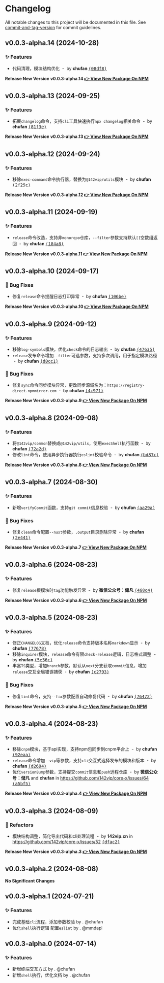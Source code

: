 # Changelog

All notable changes to this project will be documented in this file. See [commit-and-tag-version](https://github.com/absolute-version/commit-and-tag-version) for commit guidelines.


## v0.0.3-alpha.14 (2024-10-28)

### ✨ Features

- 代码清理，模块结构优化 &nbsp;-&nbsp; by **chufan** [<samp>(08df8)</samp>](https://github.com/142vip/core-x/commit/08df8bd)

**Release New Version v0.0.3-alpha.14 [👉 View New Package On NPM](https://www.npmjs.com/package/@142vip/fairy-cli)**

## v0.0.3-alpha.13 (2024-09-25)

### ✨ Features

- 拓展`changelog`命令，支持`cli`工具快速执行`npx changelog`相关命令 &nbsp;-&nbsp; by **chufan** [<samp>(81f3e)</samp>](https://github.com/142vip/core-x/commit/81f3e3e)

**Release New Version v0.0.3-alpha.13 [👉 View New Package On NPM](https://www.npmjs.com/package/@142vip/fairy-cli)**

## v0.0.3-alpha.12 (2024-09-24)

### ✨ Features

- 移除`exec-command`命令执行器，替换为`@142vip/utils`模块 &nbsp;-&nbsp; by **chufan** [<samp>(2f29c)</samp>](https://github.com/142vip/core-x/commit/2f29c4a)

**Release New Version v0.0.3-alpha.12 [👉 View New Package On NPM](https://www.npmjs.com/package/@142vip/fairy-cli)**

## v0.0.3-alpha.11 (2024-09-19)

### ✨ Features

- `release`命令改造，支持非`monorepo`仓库，`--filter`参数支持默认`[]`空数组返回 &nbsp;-&nbsp; by **chufan** [<samp>(184a8)</samp>](https://github.com/142vip/core-x/commit/184a813)

**Release New Version v0.0.3-alpha.11 [👉 View New Package On NPM](https://www.npmjs.com/package/@142vip/fairy-cli)**

## v0.0.3-alpha.10 (2024-09-17)

### 🐛 Bug Fixes

- 修复`release`命令提醒日志打印异常 &nbsp;-&nbsp; by **chufan** [<samp>(106be)</samp>](https://github.com/142vip/core-x/commit/106bee3)

**Release New Version v0.0.3-alpha.10 [👉 View New Package On NPM](https://www.npmjs.com/package/@142vip/fairy-cli)**

## v0.0.3-alpha.9 (2024-09-12)

### ✨ Features

- 移除`log-symbols`模块，优化`check`命令的日志输出 &nbsp;-&nbsp; by **chufan** [<samp>(47635)</samp>](https://github.com/142vip/core-x/commit/4763593)
- `release`发布命令增加`--filter`可选参数，支持多次调用，用于指定模块路径 &nbsp;-&nbsp; by **chufan** [<samp>(d0cc1)</samp>](https://github.com/142vip/core-x/commit/d0cc1e7)

### 🐛 Bug Fixes

- 修复`sync`命令同步模块异常，更改同步源域名为：`https://registry-direct.npmmirror.com` &nbsp;-&nbsp; by **chufan** [<samp>(4c971)</samp>](https://github.com/142vip/core-x/commit/4c971a4)

**Release New Version v0.0.3-alpha.9 [👉 View New Package On NPM](https://www.npmjs.com/package/@142vip/fairy-cli)**

## v0.0.3-alpha.8 (2024-09-08)

### ✨ Features

- 将`@142vip/common`替换成`@142vip/utils`，使用`execShell`执行函数 &nbsp;-&nbsp; by **chufan** [<samp>(72a2d)</samp>](https://github.com/142vip/core-x/commit/72a2dc5)
- 修改`lint`命令，使用异步执行器执行`eslint`校验命令 &nbsp;-&nbsp; by **chufan** [<samp>(bd87c)</samp>](https://github.com/142vip/core-x/commit/bd87c0b)

**Release New Version v0.0.3-alpha.8 [👉 View New Package On NPM](https://www.npmjs.com/package/@142vip/fairy-cli)**

## v0.0.3-alpha.7 (2024-08-30)

### ✨ Features

- 新增`verifyCommit`函数，支持`git commit`信息校验 &nbsp;-&nbsp; by **chufan** [<samp>(aa29a)</samp>](https://github.com/142vip/core-x/commit/aa29ab2)

### 🐛 Bug Fixes

- 修复`clean`命令配置`--nuxt`参数，`.output`目录删除异常 &nbsp;-&nbsp; by **chufan** [<samp>(2e441)</samp>](https://github.com/142vip/core-x/commit/2e441e0)

**Release New Version v0.0.3-alpha.7 [👉 View New Package On NPM](https://www.npmjs.com/package/@142vip/fairy-cli)**

## v0.0.3-alpha.6 (2024-08-23)

### ✨ Features

- 修复`release`根模块时`tag`功能触发异常 &nbsp;-&nbsp; by **微信公众号：储凡** [<samp>(468c4)</samp>](https://github.com/142vip/core-x/commit/468c4bd)

**Release New Version v0.0.3-alpha.6 [👉 View New Package On NPM](https://www.npmjs.com/package/@142vip/fairy-cli)**

## v0.0.3-alpha.5 (2024-08-23)

### ✨ Features

- 修正`CHANGELOG`文档，优化`release`命令支持版本名称`markdown`显示 &nbsp;-&nbsp; by **chufan** [<samp>(77678)</samp>](https://github.com/142vip/core-x/commit/7767850)
- 移除`inquirer`模块，`release`命令有限`check-release`逻辑，日志格式调整 &nbsp;-&nbsp; by **chufan** [<samp>(5e56c)</samp>](https://github.com/142vip/core-x/commit/5e56c42)
- 丰富`TS`类型，增加`branch`参数，默认从`next`分支获取`commit`信息，增加`release`交互全局错误捕获 &nbsp;-&nbsp; by **chufan** [<samp>(c2793)</samp>](https://github.com/142vip/core-x/commit/c2793ad)

### 🐛 Bug Fixes

- 修复`lint`命令，支持`--fix`参数配置自动修复代码 &nbsp;-&nbsp; by **chufan** [<samp>(76472)</samp>](https://github.com/142vip/core-x/commit/7647248)


**Release New Version v0.0.3-alpha.5 [👉 View New Package On NPM](https://www.npmjs.com/package/@142vip/fairy-cli)**

## v0.0.3-alpha.4 (2024-08-23)

### ✨ Features

- 移除`cnpm`模块，基于api实现，支持npm包同步到cnpm平台上 &nbsp;-&nbsp; by **chufan** [<samp>(92eaa)</samp>](https://github.com/142vip/core-x/commit/92eaa4c)
- `release`命令增加`--vip`等参数，支持`cli`交互式选择发布的模块和版本 &nbsp;-&nbsp; by **chufan** [<samp>(d2694)</samp>](https://github.com/142vip/core-x/commit/d26941d)
- 优化`versionBump`参数，支持提交`commit`信息和`push`远程仓库 &nbsp;-&nbsp; by **微信公众号：储凡** and **chufan** in https://github.com/142vip/core-x/issues/64 [<samp>(a5bf5)</samp>](https://github.com/142vip/core-x/commit/a5bf5fa)


**Release New Version v0.0.3-alpha.4 [👉 View New Package On NPM](https://www.npmjs.com/package/@142vip/fairy-cli)**

## v0.0.3-alpha.3 (2024-08-09)

### 💅 Refactors

- 模块结构调整，简化导出代码和cli处理流程 &nbsp;-&nbsp; by **142vip.cn** in https://github.com/142vip/core-x/issues/52 [<samp>(dfac2)</samp>](https://github.com/142vip/core-x/commit/dfac2c5)

**Release New Version v0.0.3-alpha.3 [👉 View New Package On NPM](https://www.npmjs.com/package/@142vip/fairy-cli)**

## v0.0.3-alpha.2 (2024-08-08)

**No Significant Changes**


## v0.0.3-alpha.1 (2024-07-21)

### ✨ Features

- 完成基础`cli`流程，添加参数校验 by . @chufan
- 优化`shell`执行逻辑 配置`eslint`  by . @mmdapl

## v0.0.3-alpha.0 (2024-07-14)

### ✨ Features

- 新增终端交互方式 by . @chufan
- 新增`shell`执行，优化文档  by . @chufan
